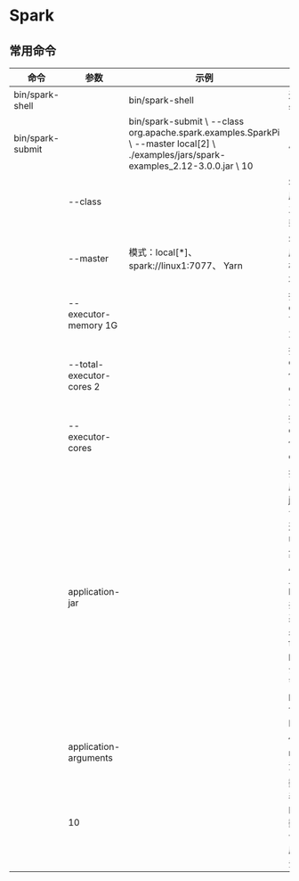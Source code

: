 # Spark

## 常用命令

| 命令             | 参数                     | 示例                                                         | 说明                                                         |
| ---------------- | ------------------------ | ------------------------------------------------------------ | ------------------------------------------------------------ |
| bin/spark-shell  |                          | bin/spark-shell                                              | 进入shell                                                    |
| bin/spark-submit |                          | bin/spark-submit \ --class org.apache.spark.examples.SparkPi \ --master local[2] \ ./examples/jars/spark-examples_2.12-3.0.0.jar \ 10 | 启动任务                                                     |
|                  | --class                  |                                                              | Spark 程序中包含主函数的类                                   |
|                  | --master                 | 模式：local[*]、spark://linux1:7077、 Yarn                   | Spark 程序运行的模式(环境)                                   |
|                  | --executor-memory 1G     |                                                              | 指定每个 executor 可用内存为 1G                              |
|                  | --total-executor-cores 2 |                                                              | 指定所有executor使用的cpu核数为 2 个                         |
|                  | --executor-cores         |                                                              | 指定每个executor使用的cpu核数                                |
|                  | application-jar          |                                                              | 打包好的应用 jar，包含依赖。这 个 URL 在集群中全局可见。 比 如 hdfs:// 共享存储系统，如果是file:// path，那么所有的节点的 path 都包含同样的 jar |
|                  | application-arguments    |                                                              | 传给 main()方法的参数                                        |
|                  | 10                       |                                                              | 数字 10 表示程序的入口参数，用于设定当前应用的任务数量       |

